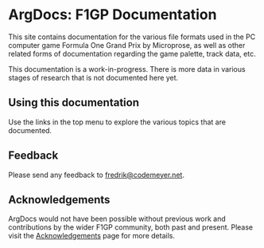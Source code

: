 # ArgDocs: F1GP Documentation

This site contains documentation for the various file formats used in the PC computer game
Formula One Grand Prix by Microprose, as well as other related forms of documentation
regarding the game palette, track data, etc.

This documentation is a work-in-progress. There is more data in various stages
of research that is not documented here yet.


## Using this documentation

Use the links in the top menu to explore the various topics that are documented.


## Feedback

Please send any feedback to [fredrik@codemeyer.net](mailto:fredrik@codemeyer.net).


## Acknowledgements

ArgDocs would not have been possible without previous work and contributions
by the wider F1GP community, both past and present. Please visit
the [Acknowledgements](/acknowledgements) page for more details.
